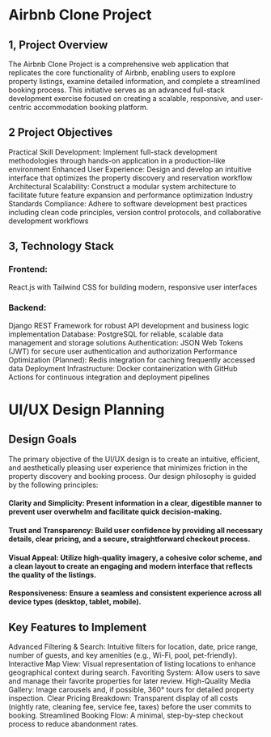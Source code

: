 # Airbnb Clone Project
## 1, Project Overview
The Airbnb Clone Project is a comprehensive web application that replicates the core functionality of Airbnb, enabling users to explore property listings, examine detailed information, and complete a streamlined booking process. This initiative serves as an advanced full-stack development exercise focused on creating a scalable, responsive, and user-centric accommodation booking platform.

## 2 Project Objectives
Practical Skill Development: Implement full-stack development methodologies through hands-on application in a production-like environment
Enhanced User Experience: Design and develop an intuitive interface that optimizes the property discovery and reservation workflow
Architectural Scalability: Construct a modular system architecture to facilitate future feature expansion and performance optimization
Industry Standards Compliance: Adhere to software development best practices including clean code principles, version control protocols, and collaborative development workflows

## 3, Technology Stack
### Frontend: 
React.js with Tailwind CSS for building modern, responsive user interfaces

### Backend: 
Django REST Framework for robust API development and business logic implementation
Database: PostgreSQL for reliable, scalable data management and storage solutions
Authentication: JSON Web Tokens (JWT) for secure user authentication and authorization
Performance Optimization (Planned): Redis integration for caching frequently accessed data  Deployment Infrastructure: Docker containerization with GitHub Actions for continuous integration and deployment pipelines

# UI/UX Design Planning
## Design Goals
The primary objective of the UI/UX design is to create an intuitive, efficient, and aesthetically pleasing user experience that minimizes friction in the property discovery and booking process. Our design philosophy is guided by the following principles:
#### Clarity and Simplicity: Present information in a clear, digestible manner to prevent user overwhelm and facilitate quick decision-making.
#### Trust and Transparency: Build user confidence by providing all necessary details, clear pricing, and a secure, straightforward checkout process.
#### Visual Appeal: Utilize high-quality imagery, a cohesive color scheme, and a clean layout to create an engaging and modern interface that reflects the quality of the listings.
#### Responsiveness: Ensure a seamless and consistent experience across all device types (desktop, tablet, mobile).

## Key Features to Implement
Advanced Filtering & Search: Intuitive filters for location, date, price range, number of guests, and key amenities (e.g., Wi-Fi, pool, pet-friendly).
Interactive Map View: Visual representation of listing locations to enhance geographical context during search.
Favoriting System: Allow users to save and manage their favorite properties for later review.
High-Quality Media Gallery: Image carousels and, if possible, 360° tours for detailed property inspection.
Clear Pricing Breakdown: Transparent display of all costs (nightly rate, cleaning fee, service fee, taxes) before the user commits to booking.
Streamlined Booking Flow: A minimal, step-by-step checkout process to reduce abandonment rates.


